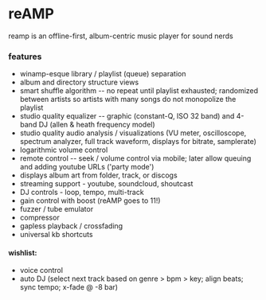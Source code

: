 # reAMP

reamp is an offline-first, album-centric music player for sound nerds

### features

- winamp-esque library / playlist (queue) separation
- album and directory structure views
- smart shuffle algorithm -- no repeat until playlist exhausted; randomized between artists so artists with many songs do not monopolize the playlist
- studio quality equalizer -- graphic (constant-Q, ISO 32 band) and 4-band DJ  (allen & heath frequency model)
- studio quality audio analysis / visualizations (VU meter, oscilloscope, spectrum analyzer, full track waveform, displays for bitrate, samplerate)
- logarithmic volume control
- remote control -- seek / volume control via mobile; later allow queuing and adding youtube URLs ('party mode')
- displays album art from folder, track, or discogs
- streaming support - youtube, soundcloud, shoutcast
- DJ controls - loop, tempo, multi-track
- gain control with boost (reAMP goes to 11!)
- fuzzer / tube emulator
- compressor
- gapless playback / crossfading
- universal kb shortcuts

#### wishlist:
- voice control
- auto DJ (select next track based on genre > bpm > key; align beats; sync tempo; x-fade @ -8 bar)
